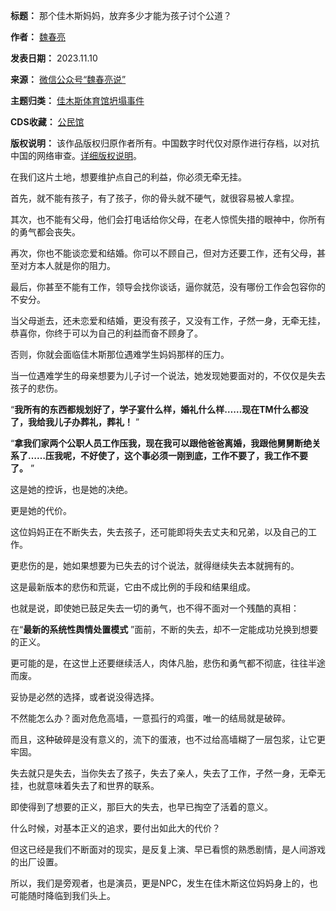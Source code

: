 

**标题：** 那个佳木斯妈妈，放弃多少才能为孩子讨个公道？  

**作者：** [魏春亮](https://chinadigitaltimes.net/space/魏春亮)  

**发表日期：** 2023.11.10  

**来源：** [微信公众号“魏春亮说”](https://web.archive.org/web/https://mp.weixin.qq.com/s/hGVJYqqr_ZG2AIuusLx-PA)  

**主题归类：** [佳木斯体育馆坍塌事件](https://chinadigitaltimes.net/space/佳木斯体育馆坍塌事件)  

**CDS收藏：** [公民馆](https://chinadigitaltimes.net/space/%E5%85%AC%E6%B0%91%E9%A6%86)  

**版权说明：** 该作品版权归原作者所有。中国数字时代仅对原作进行存档，以对抗中国的网络审查。[详细版权说明](https://chinadigitaltimes.net/chinese/copyright)。


在我们这片土地，想要维护点自己的利益，你必须无牵无挂。


首先，就不能有孩子，有了孩子，你的骨头就不硬气，就很容易被人拿捏。


其次，也不能有父母，他们会打电话给你父母，在老人惊慌失措的眼神中，你所有的勇气都会丧失。


再次，你也不能谈恋爱和结婚。你可以不顾自己，但对方还要工作，还有父母，甚至对方本人就是你的阻力。


最后，你甚至不能有工作，领导会找你谈话，逼你就范，没有哪份工作会包容你的不安分。


当父母逝去，还未恋爱和结婚，更没有孩子，又没有工作，孑然一身，无牵无挂，恭喜你，你终于可以为自己的利益而奋不顾身了。


否则，你就会面临佳木斯那位遇难学生妈妈那样的压力。


当一位遇难学生的母亲想要为儿子讨一个说法，她发现她要面对的，不仅仅是失去孩子的悲伤。


“**我所有的东西都规划好了，学子宴什么样，婚礼什么样……现在TM什么都没了，我给我儿子办葬礼，葬礼！** ”


“**拿我们家两个公职人员工作压我，现在我可以跟他爸爸离婚，我跟他舅舅断绝关系了……压我呢，不好使了，这个事必须一刚到底，工作不要了，我工作不要了。** ”



这是她的控诉，也是她的决绝。


更是她的代价。


这位妈妈正在不断失去，失去孩子，还可能即将失去丈夫和兄弟，以及自己的工作。


更悲伤的是，她如果想要为已失去的讨个说法，就得继续失去本就拥有的。


这是最新版本的悲伤和荒诞，它由不成比例的手段和结果组成。


也就是说，即使她已鼓足失去一切的勇气，也不得不面对一个残酷的真相：


在“**最新的系统性舆情处置模式** ”面前，不断的失去，却不一定能成功兑换到想要的正义。


更可能的是，在这世上还要继续活人，肉体凡胎，悲伤和勇气都不彻底，往往半途而废。


妥协是必然的选择，或者说没得选择。


不然能怎么办？面对危危高墙，一意孤行的鸡蛋，唯一的结局就是破碎。


而且，这种破碎是没有意义的，流下的蛋液，也不过给高墙糊了一层包浆，让它更牢固。


失去就只是失去，当你失去了孩子，失去了亲人，失去了工作，孑然一身，无牵无挂，也就意味着失去了和世界的联系。


即使得到了想要的正义，那巨大的失去，也早已掏空了活着的意义。


什么时候，对基本正义的追求，要付出如此大的代价？


但这已经是我们不断面对的现实，是反复上演、早已看惯的熟悉剧情，是人间游戏的出厂设置。


所以，我们是旁观者，也是演员，更是NPC，发生在佳木斯这位妈妈身上的，也可能随时降临到我们头上。

